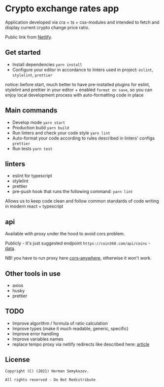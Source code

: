 # Crypto exchange rates app

Application developed via cra + ts + css-modules and intended to fetch and display current crypto change price ratio.

Public link from [Netlify](https://crypto-exchange-rates.netlify.app/).

## Get started
- Install dependencies `yarn install`
- Configure your editor in accordance to linters used in project: `eslint`, `stylelint`, `prettier`

notice: before start, much better to have pre-installed plugins for eslint, stylelint and prettier in your editor +
enabled `format on save`, so you can enjoy local development process with auto-formatting code in place

## Main commands
- Develop mode `yarn start`
- Production build `yarn build`
- Run linters and check your code style `yarn lint`
- Auto-format your code according to rules described in linters' configs `prettier`
- Run tests `yarn test`

## linters
- eslint for typescript
- stylelint
- prettier
- pre-push hook that runs the following command: `yarn lint`

Allows us to keep code clean and follow common standards of code writing in modern react + typescript

## api
Available with proxy under the hood to avoid cors problem.

Publicly - it's just suggested endpoint `https://coin360.com/api/coins` - [data](https://coin360.com/api/coins).

NB! you have to run proxy here [cors-anywhere](https://cors-anywhere.herokuapp.com/corsdemo), otherwise it won't work.

## Other tools in use
- axios
- husky
- prettier

## TODO

 - Improve algorithm / formula of ratio calculation
 - Improve types (make it much readable, generic, specific)
 - Improve error handling
 - Improve variables names
 - replace tempo proxy via netlify redirects like described here: [article](https://blog.jim-nielsen.com/2020/a-cors-proxy-with-netlify/)

## License

```(c)
Copyright (C) (2021) Herman Semykozov.

All rights reserved - Do Not Redistribute
```
